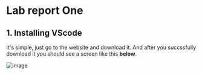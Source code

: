 # Lab report One 
## 1. Installing VScode

It's simple, just go to the website and download it. And after you succssfully download it you should see a screen like this **below**.

![image](/Users/k/Documents/GitHub/cse15l-lab-reports/Screenshot1.png)